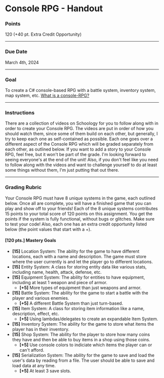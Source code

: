 # Console RPG - Handout

### Points
120 (+40 pt. Extra Credit Opportunity)

---

### Due Date
March 4th, 2024

---

### Goal
To create a C# console-based RPG with a battle system, inventory system, map system, etc. [What is a console-RPG?](https://www.youtube.com/watch?v=9B3pjzYM2cs)

---

### Instructions
There are a collection of videos on Schoology for you to follow along with in order to create your Console RPG. The videos are put in order of how you should watch them, since some of them build on each other, but generally, I try to keep each one as self-contained as possible. Each one goes over a different aspect of the Console RPG which will be graded separately from each other, as outlined below. If you want to add a story to your Console RPG, feel free, but it won't be part of the grade. I'm looking forward to seeing everyone's at the end of the unit! Also, if you don't feel like you need to follow along with the videos and want to challenge yourself to do at least some things without them, I'm just putting that out there.

---

### Grading Rubric
Your Console RPG must have 8 unique systems in the game, each outlined below. Once all are complete, you will have a finished game that you can play and show off to your friends! Each of the 8 unique systems contributes 15 points to your total score of 120 points on this assignment. You get the points if the system is fully functional, without bugs or glitches. Make sure to test your code! Also, each one has an extra credit opportunity listed below (the point values that start with a +).

#### [120 pts.] Mastery Goals
- **[15]** Location System: The ability for the game to have different locations, each with a name and description. The game must store where the user currently is and let the player go to different locations.
- **[15]** Entity System: A class for storing entity data like various stats, including name, health, attack, defense, etc.
- **[15]** Equipment System: The ability for entities to have equipment, including at least 1 weapon and piece of armor.
    - **[+5]** More types of equipment than just weapons and armor.
- **[15]** Battle System: The ability for the game to start a battle with the player and various enemies.
    - **[+5]** A different Battle System than just turn-based.
- **[15]** Item System: A class for storing item information like a name, description, effect, etc.
    - **[+5]** Using lambdas/delegates to create an expandable Item System.
- **[15]** Inventory System: The ability for the game to store what items the player has in their inventory.
- **[15]** Shop System: The ability for the player to store how many coins they have and then be able to buy items in a shop using those coins.
    - **[+5]** Use console colors to indiciate which items the player can or can't afford.
- **[15]** Serialization System: The ability for the game to save and load the user's data by reading from a file. The user should be able to save and load data at any time.
    - **[+5]** At least 3 save slots.
